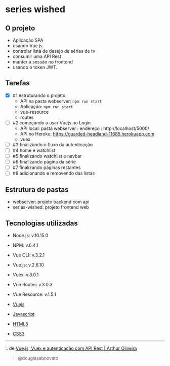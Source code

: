 # series wished

## O projeto

- Aplicação SPA 
- usando Vue.js
- controlar lista de desejo de séries de tv 
- consumir uma API Rest
- manter a sessão no frontend
- usando o token JWT.

## Tarefas

- [x] #1 estruturando o projeto
    - API na pasta webserver: `npm run start` 
    - Aplicação: `npm run start`
    - vue-resource
    - routes
- [ ] #2 começando a usar Vuejs no Login
    - API local: pasta webserver : endereço : http://localhost/5000/
    - API no Heroku: https://guarded-headland-11685.herokuapp.com
    - vuex 
- [ ] #3 finalizando o fluxo da autenticação
- [ ] #4 home e watchlist
- [ ] #5 finalizando watchlist e navbar
- [ ] #6 finalizando página da série
- [ ] #7 finalizando páginas restantes
- [ ] #8 adicionando e removendo das listas

## Estrutura de pastas

- webserver: projeto backend com api
- series-wished: projeto frontend web

## Tecnologias utilizadas

- Node.js: v.10.15.0
- NPM: v.6.4.1
- Vue CLI: v.3.2.1
- Vue.js: v.2.6.10
- Vuex: v.3.0.1
- Vue Router: v.3.0.3
- Vue Resource: v.1.5.1

- [Vuejs](https://vuejs.org/)
- [Javascript](https://developer.mozilla.org/pt-BR/docs/Web/JavaScript)
- [HTML5](https://developer.mozilla.org/pt-BR/docs/Web/HTML/Element)
- [CSS3](https://developer.mozilla.org/pt-BR/docs/Web/CSS)

---

:. de [Vue.js, Vuex e autenticação com API Rest | Arthur Oliveira](https://www.youtube.com/playlist?list=PL7SyCwLzd5juMkMfe36pamqyK_8ugM-l3)
>@douglasabnovato